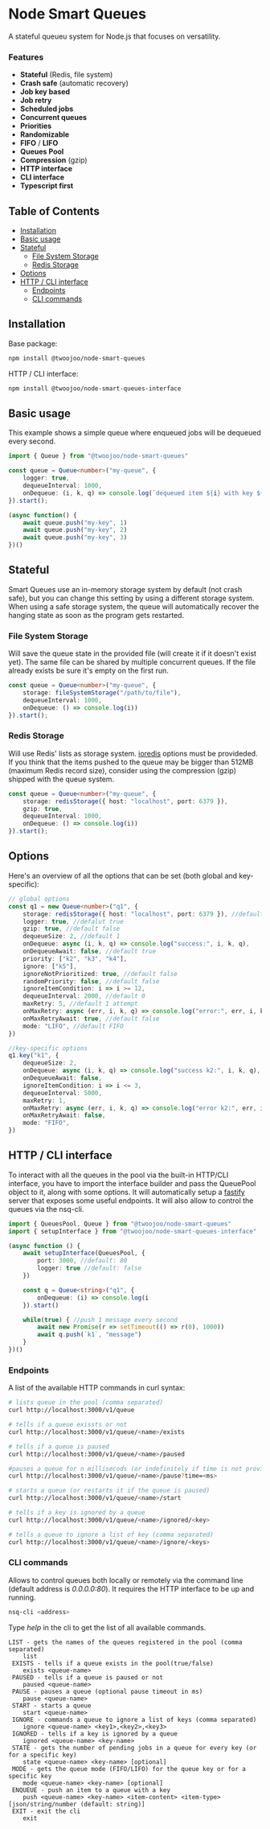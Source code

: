 # Node Smart Queues

A stateful queueu system for Node.js that focuses on versatility. 

### Features

- **Stateful** (Redis, file system)
- **Crash safe** (automatic recovery)
- **Job key based**
- **Job retry**
- **Scheduled jobs**
- **Concurrent queues**
- **Priorities**
- **Randomizable**
- **FIFO** / **LIFO** 
- **Queues Pool**
- **Compression** (gzip)
- **HTTP interface**
- **CLI interface**
- **Typescript first**

## Table of Contents
- [Installation](#installation)
- [Basic usage](#basic-usage)
- [Stateful](#stateful)
	- [File System Storage](#file-system-storage)
	- [Redis Storage](#redis-storage)
- [Options](#options)
- [HTTP / CLI interface](#http--cli-interface)
	- [Endpoints](#endpoints)
	- [CLI commands](#cli-commands)

## Installation

Base package:

```bash
npm install @twoojoo/node-smart-queues
```

HTTP / CLI interface:

```bash
npm install @twoojoo/node-smart-queues-interface
```

## Basic usage

This example shows a simple queue where enqueued jobs will be dequeued every second.

```typescript
import { Queue } from "@twoojoo/node-smart-queues"

const queue = Queue<number>("my-queue", {
	logger: true,
	dequeueInterval: 1000,
	onDequeue: (i, k, q) => console.log(`dequeued item ${i} with key ${k} from queue ${q}`)
}).start();

(async function() {
	await queue.push("my-key", 1)
	await queue.push("my-key", 2)
	await queue.push("my-key", 3)
})()
```

## Stateful

Smart Queues use an in-memory storage system by default (not crash safe), but you can change this setting by using a different storage system. When using a safe storage system, the queue will automatically recover the hanging state as soon as the program gets restarted. 

### File System Storage

Will save the queue state in the provided file (will create it if it doesn't exist yet). The same file can be shared by multiple concurrent queues. If the file already exists be sure it's empty on the first run.

```typescript
const queue = Queue<number>("my-queue", {
	storage: fileSystemStorage("/path/to/file"),
	dequeueInterval: 1000,
	onDequeue: () => console.log(i))
}).start();
```

### Redis Storage

Will use Redis' lists as storage system. [ioredis](https://github.com/luin/ioredis) options must be provideded. If you think that the items pushed to the queue may be bigger than 512MB (maximum Redis record size), consider using the compression (gzip) shipped with the queue system.

```typescript
const queue = Queue<number>("my-queue", {
	storage: redisStorage({ host: "localhost", port: 6379 }),
	gzip: true,
	dequeueInterval: 1000,
	onDequeue: () => console.log(i))
}).start();
```

## Options

Here's an overview of all the options that can be set (both global and key-specific):

```typescript
// global options
const q1 = new Queue<number>("q1", { 
	storage: redisStorage({ host: "localhost", port: 6379 }), //default memory
	logger: true, //defalut true
	gzip: true, //default false
	dequeueSize: 2, //default 1
	onDequeue: async (i, k, q) => console.log("success:", i, k, q),
	onDequeueAwait: false, //default true
	priority: ["k2", "k3", "k4"], 
	ignore: ["k5"],
	ignoreNotPrioritized: true, //default false
	randomPriority: false, //default false 
	ignoreItemCondition: i => i >= 12,
	dequeueInterval: 2000, //default 0
	maxRetry: 5, //default 1 attempt
	onMaxRetry: async (err, i, k, q) => console.log("error:", err, i, k, q),
	onMaxRetryAwait: true, //default false
	mode: "LIFO", //default FIFO
})

//key-specific options
q1.key("k1", {
	dequeueSize: 2,
	onDequeue: async (i, k, q) => console.log("success k2:", i, k, q),
	onDequeueAwait: false,
	ignoreItemCondition: i => i <= 3,
	dequeueInterval: 5000,
	maxRetry: 1,
	onMaxRetry: async (err, i, k, q) => console.log("error k2:", err, i, k, q),
	onMaxRetryAwait: false,
	mode: "FIFO",
})
```

## HTTP / CLI interface

To interact with all the queues in the pool via the built-in HTTP/CLI interface, you have to import the interface builder and pass the QueuePool object to it, along with some options. It will automatically setup a [fastify]() server that exposes some useful endpoints. It will also allow to control the queues via the nsq-cli.

```typescript
import { QueuesPool, Queue } from "@twoojoo/node-smart-queues"
import { setupInterface } from "@twoojoo/node-smart-queues-interface"

(async function () {
	await setupInterface(QueuesPool, {
		port: 3000, //default: 80
		logger: true //default: false
	})

	const q = Queue<string>("q1", {
		onDequeue: (i) => console.log(i
	}).start()

	while(true) { //push 1 message every second
		await new Promise(r => setTimeout(() => r(0), 1000))
		await q.push(`k1`, "message")
	}
})()
```

### Endpoints

A list of the available HTTP commands in curl syntax:

```bash
# lists queue in the pool (comma separated)
curl http://localhost:3000/v1/queue

# tells if a queue exissts or not
curl http://localhost:3000/v1/queue/<name>/exists

# tells if a queue is paused
curl http://localhost:3000/v1/queue/<name>/paused

#pauses a queue for n millisecods (or indefinitely if time is not provided)
curl http://localhost:3000/v1/queue/<name>/pause?time=<ms>

# starts a queue (or restarts it if the queue is paused)
curl http://localhost:3000/v1/queue/<name>/start

# tells if a key is ignored by a queue
curl http://localhost:3000/v1/queue/<name>/ignored/<key>

# tells a queue to ignore a list of key (comma separated)
curl http://localhost:3000/v1/queue/<name>/ignore/<keys>
```

### CLI commands

Allows to control queues both locally or remotely via the command line (default address is *0.0.0.0:80*). It requires the HTTP interface to be up and running.

```bash
nsq-cli <address>
```

Type *help* in the cli to get the list of all available commands.

```
LIST - gets the names of the queues registered in the pool (comma separated)
	list
 EXISTS - tells if a queue exists in the pool(true/false)
	exists <queue-name>
 PAUSED - tells if a queue is paused or not
	paused <queue-name>
 PAUSE - pauses a queue (optional pause timeout in ms)
	pause <queue-name>
 START - starts a queue
	start <queue-name>
 IGNORE - commands a queue to ignore a list of keys (comma separated)
	ignore <queue-name> <key1>,<key2>,<key3>
 IGNORED - tells if a key is ignored by a queue
	ignored <queue-name> <key-name>
 STATE - gets the number of pending jobs in a queue for every key (or for a specific key)
	state <queue-name> <key-name> [optional]
 MODE - gets the queue mode (FIFO/LIFO) for the queue key or for a specific key
	mode <queue-name> <key-name> [optional]
 ENQUEUE - push an item to a queue with a key
	push <queue-name> <key-name> <item-content> <item-type> [json/string/number (default: string)]
 EXIT - exit the cli
	exit
```